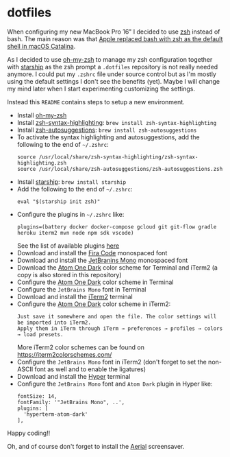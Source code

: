 # dotfiles

When configuring my new MacBook Pro 16" I decided to use [zsh](https://www.zsh.org/) instead of bash. The main reason
was that [Apple replaced bash with zsh as the default shell in macOS Catalina](https://www.theverge.com/2019/6/4/18651872/apple-macos-catalina-zsh-bash-shell-replacement-features).

As I decided to use [oh-my-zsh](https://ohmyz.sh/) to manage my zsh configuration together with
[starship](https://starship.rs/) as the zsh prompt a `.dotfiles` repository is not really needed anymore.
I could put my `.zshrc` file under source control but as I'm mostly using the default settings I don't see the benefits
(yet). Maybe I will change my mind later when I start experimenting customizing the settings.

Instead this `README` contains steps to setup a new environment.

 * Install [oh-my-zsh]((https://ohmyz.sh/))
 * Install [zsh-syntax-highlighting](https://github.com/zsh-users/zsh-syntax-highlighting):
   `brew install zsh-syntax-highlighting`
 * Install [zsh-autosuggestions](https://github.com/zsh-users/zsh-autosuggestions):
   `brew install zsh-autosuggestions`
 * To activate the syntax highlighting and autosuggestions, add the following to the end of `~/.zshrc`:
   ```
   source /usr/local/share/zsh-syntax-highlighting/zsh-syntax-highlighting.zsh
   source /usr/local/share/zsh-autosuggestions/zsh-autosuggestions.zsh
   ```
 * Install [starship](https://starship.rs/): `brew install starship`
 * Add the following to the end of `~/.zshrc`:
   ```
   eval "$(starship init zsh)"
   ```
 * Configure the plugins in `~/.zshrc` like:
   ```
   plugins=(battery docker docker-compose gcloud git git-flow gradle heroku iterm2 mvn node npm sdk vscode)
   ```
   See the list of available plugins [here](https://github.com/ohmyzsh/ohmyzsh/tree/master/plugins)
 * Download and install the [Fira Code](https://github.com/tonsky/FiraCode) monospaced font
 * Download and install the [JetBranins Mono](https://www.jetbrains.com/lp/mono/) monospaced font
 * Download the [Atom One Dark](https://github.com/nathanbuchar/atom-one-dark-terminal) color scheme for Terminal and
   iTerm2 (a copy is also stored in this repository)
 * Configure the [Atom One Dark](https://github.com/nathanbuchar/atom-one-dark-terminal/blob/master/scheme/terminal/One%20Dark.terminal)
   color scheme in Terminal
 * Configure the `JetBrains Mono` font in Terminal
 * Download and install the [iTerm2](https://iterm2.com/) terminal
 * Configure the [Atom One Dark](https://github.com/nathanbuchar/atom-one-dark-terminal/blob/master/scheme/iterm/One%20Dark.itermcolors)
   color scheme in iTerm2:
   ```
   Just save it somewhere and open the file. The color settings will be imported into iTerm2.
   Apply them in iTerm through iTerm → preferences → profiles → colors → load presets.
   ```
   More iTerm2 color schemes can be found on https://iterm2colorschemes.com/
 * Configure the `JetBrains Mono` font in iTerm2 (don't forget to set the non-ASCII font as well and to enable the ligatures)
 * Download and install the [Hyper](https://hyper.is/) terminal
 * Configure the `JetBrains Mono` font and `Atom Dark` plugin in Hyper like:
   ```
   fontSize: 14,
   fontFamily: '"JetBrains Mono", ..',
   plugins: [
     'hyperterm-atom-dark'
   ],
   ```


Happy coding!!


Oh, and of course don't forget to install the [Aerial](https://github.com/JohnCoates/Aerial) screensaver.
